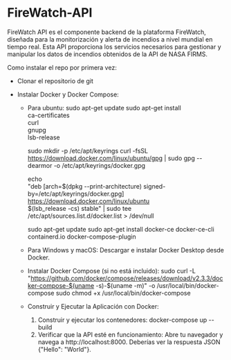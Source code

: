 # FireWatch-API
FireWatch API es el componente backend de la plataforma FireWatch, diseñada para la monitorización y alerta de incendios a nivel mundial en tiempo real. Esta API proporciona los servicios necesarios para gestionar y manipular los datos de incendios obtenidos de la API de NASA FIRMS.


Como instalar el repo por primera vez:

- Clonar el repositorio de git

- Instalar Docker y Docker Compose:

    - Para ubuntu:
        sudo apt-get update
        sudo apt-get install \
        ca-certificates \
        curl \
        gnupg \
        lsb-release

        sudo mkdir -p /etc/apt/keyrings
        curl -fsSL https://download.docker.com/linux/ubuntu/gpg | sudo gpg --dearmor -o /etc/apt/keyrings/docker.gpg

        echo \
        "deb [arch=$(dpkg --print-architecture) signed-by=/etc/apt/keyrings/docker.gpg] https://download.docker.com/linux/ubuntu \
        $(lsb_release -cs) stable" | sudo tee /etc/apt/sources.list.d/docker.list > /dev/null

        sudo apt-get update
        sudo apt-get install docker-ce docker-ce-cli containerd.io docker-compose-plugin

    - Para Windows y macOS: 
        Descargar e instalar Docker Desktop desde Docker.

    - Instalar Docker Compose (si no está incluido):
        sudo curl -L "https://github.com/docker/compose/releases/download/v2.3.3/docker-compose-$(uname -s)-$(uname -m)" -o /usr/local/bin/docker-compose
        sudo chmod +x /usr/local/bin/docker-compose

    - Construir y Ejecutar la Aplicación con Docker:
        1. Construir y ejecutar los contenedores:
            docker-compose up --build
        2. Verificar que la API esté en funcionamiento:
            Abre tu navegador y navega a http://localhost:8000. Deberías ver la respuesta JSON {"Hello": "World"}.